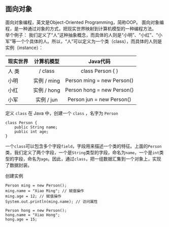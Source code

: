 ## 面向对象

面向对象编程，英文是Object-Oriented Programming，简称OOP。
面向对象编程，是一种通过对象的方式，把现实世界映射到计算机模型的一种编程方法。  
举个例子： 
我们定义了“人”这种抽象概念，而具体的人则是“小明”、“小红”、“小军”等一个个具体的人。所以，“人”可以定义为一个类（class），而具体的人则是实例（instance）：  

| 现实世界 | 计算机模型  |          Java代码          |
| :------- | :---------: | :------------------------: |
| 人	类    |   / class   |      class Person { }      |
| 小明     | 实例 / ming | Person ming = new Person() |
| 小红     | 实例 / hong | Person hong = new Person() |
| 小军     | 实例 / jun  | Person jun = new Person()  |

定义 `class` 在 Java 中，创建一个 `class` ，名字为 `Person` 
```
class Person {
    public String name;
    public int age;
}
```
一个`class`可以包含多个字段`field`，字段用来描述一个类的特征。上面的`Person`类，我们定义了两个字段，一个是`String`类型的字段，命名为`name`，一个是`int`类型的字段，命名为`age`。因此，通过`class`，把一组数据汇集到一个对象上，实现了数据封装。  

创建实例
```
Person ming = new Person();
ming.name = "Xiao Ming"; // 赋值操作
ming.age = 12; // 赋值操作
System.out.println(ming.name); // 访问属性

Person hong = new Person();
hong.name = "Xiao Hong";
hong.age = 15;
```

